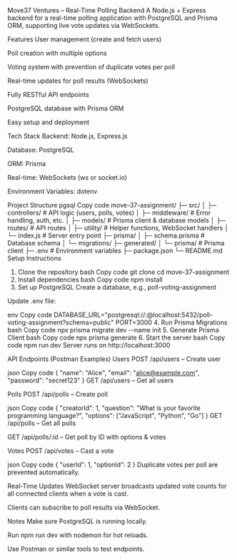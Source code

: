 Move37 Ventures – Real-Time Polling Backend
A Node.js + Express backend for a real-time polling application with PostgreSQL and Prisma ORM, supporting live vote updates via WebSockets.

Features
User management (create and fetch users)

Poll creation with multiple options

Voting system with prevention of duplicate votes per poll

Real-time updates for poll results (WebSockets)

Fully RESTful API endpoints

PostgreSQL database with Prisma ORM

Easy setup and deployment

Tech Stack
Backend: Node.js, Express.js

Database: PostgreSQL

ORM: Prisma

Real-time: WebSockets (ws or socket.io)

Environment Variables: dotenv

Project Structure
pgsql
Copy code
move-37-assignment/
├─ src/
│  ├─ controllers/      # API logic (users, polls, votes)
│  ├─ middleware/       # Error handling, auth, etc.
│  ├─ models/           # Prisma client & database models
│  ├─ routes/           # API routes
│  ├─ utility/          # Helper functions, WebSocket handlers
│  └─ index.js          # Server entry point
├─ prisma/
│  ├─ schema.prisma     # Database schema
│  └─ migrations/
├─ generated/
│  └─ prisma/           # Prisma client
├─ .env                 # Environment variables
├─ package.json
└─ README.md
Setup Instructions
1. Clone the repository
bash
Copy code
git clone <your-github-repo-link>
cd move-37-assignment
2. Install dependencies
bash
Copy code
npm install
3. Set up PostgreSQL
Create a database, e.g., poll-voting-assignment

Update .env file:

env
Copy code
DATABASE_URL="postgresql://<username>:<password>@localhost:5432/poll-voting-assignment?schema=public"
PORT=3000
4. Run Prisma Migrations
bash
Copy code
npx prisma migrate dev --name init
5. Generate Prisma Client
bash
Copy code
npx prisma generate
6. Start the server
bash
Copy code
npm run dev
Server runs on http://localhost:3000

API Endpoints (Postman Examples)
Users
POST /api/users – Create user

json
Copy code
{
  "name": "Alice",
  "email": "alice@example.com",
  "password": "secret123"
}
GET /api/users – Get all users

Polls
POST /api/polls – Create poll

json
Copy code
{
  "creatorId": 1,
  "question": "What is your favorite programming language?",
  "options": ["JavaScript", "Python", "Go"]
}
GET /api/polls – Get all polls

GET /api/polls/:id – Get poll by ID with options & votes

Votes
POST /api/votes – Cast a vote

json
Copy code
{
  "userId": 1,
  "optionId": 2
}
Duplicate votes per poll are prevented automatically.

Real-Time Updates
WebSocket server broadcasts updated vote counts for all connected clients when a vote is cast.

Clients can subscribe to poll results via WebSocket.

Notes
Make sure PostgreSQL is running locally.

Run npm run dev with nodemon for hot reloads.

Use Postman or similar tools to test endpoints.